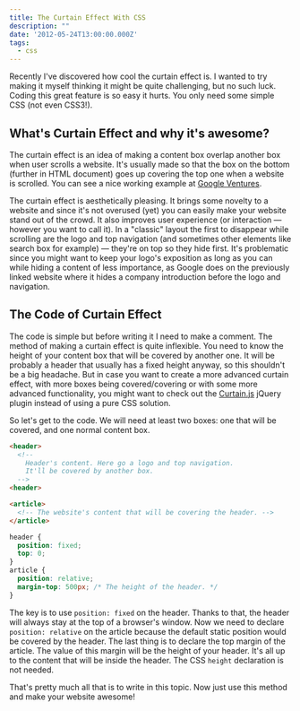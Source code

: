 ```yaml
---
title: The Curtain Effect With CSS
description: ""
date: '2012-05-24T13:00:00.000Z'
tags: 
  - css
---
```


Recently I've discovered how cool the curtain effect is. I wanted to try making it myself thinking it might be quite challenging, but no such luck. Coding this great feature is so easy it hurts. You only need some simple CSS (not even CSS3!).

## What's Curtain Effect and why it's awesome?

The curtain effect is an idea of making a content box overlap another box when user scrolls a website. It's usually made so that the box on the bottom (further in HTML document) goes up covering the top one when a website is scrolled. You can see a nice working example at [Google Ventures](http://www.googleventures.com/).

The curtain effect is aesthetically pleasing. It brings some novelty to a website and since it's not overused (yet) you can easily make your website stand out of the crowd. It also improves user experience (or interaction — however you want to call it). In a "classic" layout the first to disappear while scrolling are the logo and top navigation (and sometimes other elements like search box for example) — they're on top so they hide first. It's problematic since you might want to keep your logo's exposition as long as you can while hiding a content of less importance, as Google does on the previously linked website where it hides a company introduction before the logo and navigation.

## The Code of Curtain Effect

The code is simple but before writing it I need to make a comment. The method of making a curtain effect is quite inflexible. You need to know the height of your content box that will be covered by another one. It will be probably a header that usually has a fixed height anyway, so this shouldn't be a big headache. But in case you want to create a more advanced curtain effect, with more boxes being covered/covering or with some more advanced functionality, you might want to check out the [Curtain.js](http://curtain.victorcoulon.fr/) jQuery plugin instead of using a pure CSS solution.

So let's get to the code. We will need at least two boxes: one that will be covered, and one normal content box.

```html
<header>
  <!--
    Header's content. Here go a logo and top navigation.
    It'll be covered by another box.
  -->
<header>

<article>
  <!-- The website's content that will be covering the header. -->
</article>
```

```css
header {
  position: fixed;
  top: 0;
}
article {
  position: relative;
  margin-top: 500px; /* The height of the header. */
}
```

The key is to use `position: fixed` on the header. Thanks to that, the header will always stay at the top of a browser's window. Now we need to declare `position: relative` on the article because the default static position would be covered by the header. The last thing is to declare the top margin of the article. The value of this margin will be the height of your header. It's all up to the content that will be inside the header. The CSS `height` declaration is not needed.

That's pretty much all that is to write in this topic. Now just use this method and make your website awesome!
